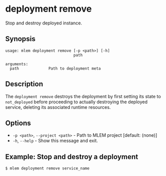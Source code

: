 # deployment remove

Stop and destroy deployed instance.

## Synopsis

```usage
usage: mlem deployment remove [-p <path>] [-h] 
                              path

arguments:
  path             Path to deployment meta
```

## Description

The `deployment remove` destroys the deployment by first setting its state to
`not_deployed` before proceeding to actually destroying the deployed service,
deleting its associated runtime resources.

## Options

- `-p <path>`, `--project <path>` - Path to MLEM project [default: (none)]
- `-h`, `--help` - Show this message and exit.

## Example: Stop and destroy a deployment

```cli
$ mlem deployment remove service_name
```
